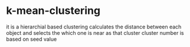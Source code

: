 # k-mean-clustering
it is a hierarchial based clustering
calculates the distance between each object and selects the which one is near as that cluster
cluster number is based on seed value
